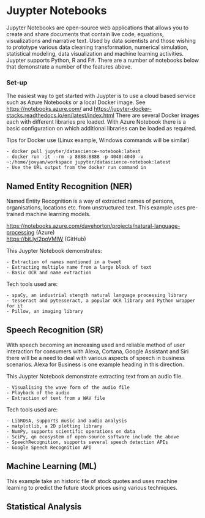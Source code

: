 # Juypter Notebooks
Jupyter Notebooks are open-source web applications that allows you to create and share documents that contain live code, equations, visualizations and narrative text. Used by data scientists and those wishing to prototype various data cleaning transformation, numerical simulation, statistical modeling, data visualization and machine learning activities.  Juypter supports Python, R and F#. There are a number of notebooks below that demonstrate a number of the features above.

### Set-up
The easiest way to get started with Juypter is to use a cloud based service such as Azure Notebooks or a local Docker image. See https://notebooks.azure.com/ and https://jupyter-docker-stacks.readthedocs.io/en/latest/index.html   There are several Docker images each with different libraries pre loaded.  With Azure Notebook there is a basic configuration on which additional libraries can be loaded as required.  

Tips for Docker use (Linux example, Windows commands will be similar) 

    - docker pull jupyter/datascience-notebook:latest
    - docker run -it --rm -p 8888:8888 -p 4040:4040 -v ~:/home/jovyan/workspace jupyter/datascience-notebook:latest
    - Use the URL output from the docker run command in 

## Named Entity Recognition (NER)
Named Entity Recognition is a way of extracted names of persons, organisations, locations etc. from unstructured text.  This example uses  pre-trained machine learning models.

https://notebooks.azure.com/davehorton/projects/natural-language-processing (Azure)<br/> 
https://bit.ly/2poVMIW (GitHub)

This Juypter Notebook demonstrates:

    - Extraction of names mentioned in a tweet
    - Extracting multiple name from a large block of text
    - Basic OCR and name extraction

Tech tools used are:
    
    - spaCy, an industrial stength natural language processing library
    - tesseract and pytesseract, a popular OCR library and Python wrapper for it
    - Pillow, an imaging library 

## Speech Recognition (SR)
With speech becoming an increasing used and reliable method of user interaction for consumers with Alexa, Cortana, Google Assistant and Siri there will be a need to deal with various aspects of speech in business scenarios.  Alexa for Business is one example heading in this direction. 

This Juypter Notebook demonstrate extracting text from an audio file.

    - Visualising the wave form of the audio file
    - Playback of the audio
    - Extraction of text from a WAV file

Tech tools used are:
    
    - LibROSA, supports music and audio analysis
    - matplotlib, a 2D plotting library
    - NumPy, supports scientific operations on data
    - SciPy, qn ecosystem of open-source software include the above
    - SpeechRecognition, supports several speech detection APIs
    - Google Speech Recognition API

## Machine Learning (ML)
This example take an historic file of stock quotes and uses machine learning to predict the future stock prices using various techniques.



## Statistical Analysis
